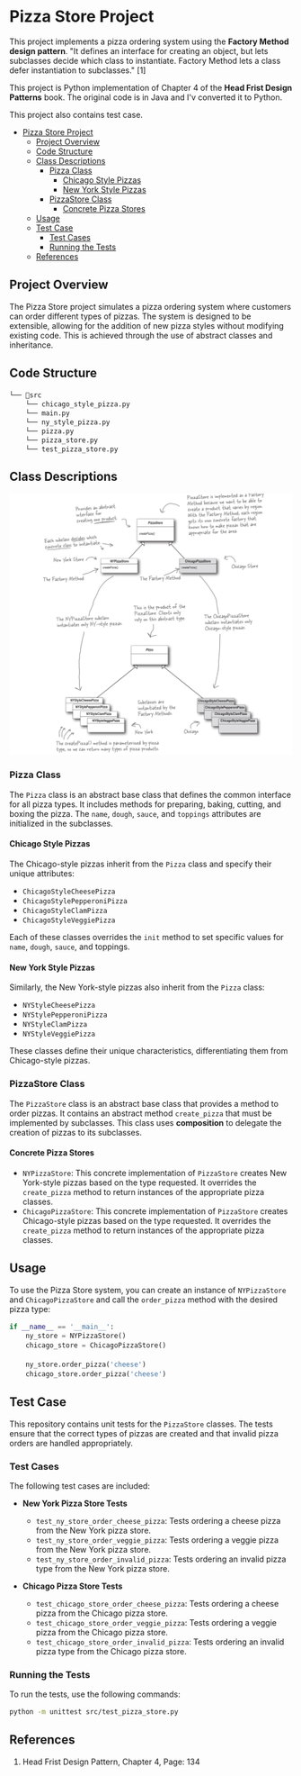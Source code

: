 # Pizza Store Project

This project implements a pizza ordering system using the **Factory Method design pattern**. "It defines an interface for creating an object, but lets subclasses decide which class to instantiate. Factory Method lets a class defer instantiation to subclasses." [1]

This project is Python implementation of Chapter 4 of the **Head Frist Design Patterns** book. The original code is in Java and I'v converted it to Python.

This project also contains test case.

- [Pizza Store Project](#pizza-store-project)
  - [Project Overview](#project-overview)
  - [Code Structure](#code-structure)
  - [Class Descriptions](#class-descriptions)
    - [Pizza Class](#pizza-class)
      - [Chicago Style Pizzas](#chicago-style-pizzas)
      - [New York Style Pizzas](#new-york-style-pizzas)
    - [PizzaStore Class](#pizzastore-class)
      - [Concrete Pizza Stores](#concrete-pizza-stores)
  - [Usage](#usage)
  - [Test Case](#test-case)
    - [Test Cases](#test-cases)
    - [Running the Tests](#running-the-tests)
  - [References](#references)


## Project Overview

The Pizza Store project simulates a pizza ordering system where customers can order different types of pizzas. The system is designed to be extensible, allowing for the addition of new pizza styles without modifying existing code. This is achieved through the use of abstract classes and inheritance.


## Code Structure
```
└── 📁src
    └── chicago_style_pizza.py
    └── main.py
    └── ny_style_pizza.py
    └── pizza.py
    └── pizza_store.py
    └── test_pizza_store.py
```

## Class Descriptions

![image](images/factory_method.png)

### Pizza Class

The `Pizza` class is an abstract base class that defines the common interface for all pizza types. It includes methods for preparing, baking, cutting, and boxing the pizza. The `name`, `dough`, `sauce`, and `toppings` attributes are initialized in the subclasses.

#### Chicago Style Pizzas

The Chicago-style pizzas inherit from the `Pizza` class and specify their unique attributes:

- `ChicagoStyleCheesePizza`
- `ChicagoStylePepperoniPizza`
- `ChicagoStyleClamPizza`
- `ChicagoStyleVeggiePizza`

Each of these classes overrides the `init` method to set specific values for `name`, `dough`, `sauce`, and toppings.

#### New York Style Pizzas

Similarly, the New York-style pizzas also inherit from the `Pizza` class:

- `NYStyleCheesePizza`
- `NYStylePepperoniPizza`
- `NYStyleClamPizza`
- `NYStyleVeggiePizza`

These classes define their unique characteristics, differentiating them from Chicago-style pizzas.

### PizzaStore Class

The `PizzaStore` class is an abstract base class that provides a method to order pizzas. It contains an abstract method `create_pizza` that must be implemented by subclasses. This class uses **composition** to delegate the creation of pizzas to its subclasses.

#### Concrete Pizza Stores

- `NYPizzaStore`: This concrete implementation of `PizzaStore` creates New York-style pizzas based on the type requested. It overrides the `create_pizza` method to return instances of the appropriate pizza classes.
- `ChicagoPizzaStore`: This concrete implementation of `PizzaStore` creates Chicago-style pizzas based on the type requested. It overrides the `create_pizza` method to return instances of the appropriate pizza classes.


## Usage

To use the Pizza Store system, you can create an instance of `NYPizzaStore` and `ChicagoPizzaStore` and call the `order_pizza` method with the desired pizza type:

```python
if __name__ == '__main__':
    ny_store = NYPizzaStore()
    chicago_store = ChicagoPizzaStore()

    ny_store.order_pizza('cheese')
    chicago_store.order_pizza('cheese')
```


## Test Case
This repository contains unit tests for the `PizzaStore` classes. The tests ensure that the correct types of pizzas are created and that invalid pizza orders are handled appropriately.

### Test Cases
The following test cases are included:

- **New York Pizza Store Tests**
  - `test_ny_store_order_cheese_pizza`: Tests ordering a cheese pizza from the New York pizza store.
  - `test_ny_store_order_veggie_pizza`: Tests ordering a veggie pizza from the New York pizza store.
  - `test_ny_store_order_invalid_pizza`: Tests ordering an invalid pizza type from the New York pizza store.

- **Chicago Pizza Store Tests**
  - `test_chicago_store_order_cheese_pizza`: Tests ordering a cheese pizza from the Chicago pizza store.
  - `test_chicago_store_order_veggie_pizza`: Tests ordering a veggie pizza from the Chicago pizza store.
  - `test_chicago_store_order_invalid_pizza`: Tests ordering an invalid pizza type from the Chicago pizza store.

### Running the Tests
To run the tests, use the following commands:

```bash
python -m unittest src/test_pizza_store.py
```

## References
1. Head Frist Design Pattern, Chapter 4, Page: 134